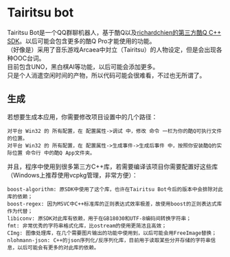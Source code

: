 # Tairitsu bot

Tairitsu Bot是一个QQ群聊机器人，基于酷Q以及[richardchien的第三方酷Q C++ SDK](https://github.com/richardchien/coolq-cpp-sdk)。以后可能会包含更多的酷Q Pro才能使用的功能。  
（好像是）采用了音乐游戏Arcaea中対立（Tairitsu）的人物设定，但是会出现各种OOC台词。  
目前包含UNO，黑白棋AI等功能，以后可能会添加更多。  
只是个人消遣空闲时间的产物，所以代码可能会很难看，不过也无所谓了。

## 生成
若想要生成本应用，你需要修改项目设置中的几个路径：

    对平台 Win32 的 所有配置，在 配置属性->调试 中，修改 命令 一栏为你的酷Q可执行文件的位置。
    对平台 Win32 的 所有配置，在 配置属性->生成事件->生成后事件 中，按照你安装酷Q的实际位置 命令行 中的酷Q App文件夹。

并且，程序中使用到很多第三方C++库，若需要编译该项目你需要配置好这些库（Windows上推荐使用vcpkg管理，非常方便）：

    boost-algorithm: 原SDK中使用了这个库，也许在Tairitsu Bot今后的版本中会排除对此库的依赖；
    boost-regex: 因为MSVC中C++标准库的正则表达式效率极差，故使用boost的正则表达式库作为代替；
    libiconv: 原SDK对此库有依赖，用于在GB18030和UTF-8编码间转换字符串；
    fmt: 非常优秀的字符串格式化库，比ostream的使用更简洁且高效；
    CImg: 图像处理库，在几个需要图片输出的功能中使用到，以后可能会用FreeImage替换；
    nlohmann-json: C++的json序列化/反序列化库，目前用于读取某些分开存储的字符串信息，以后可能会有更多的对此库的依赖。
